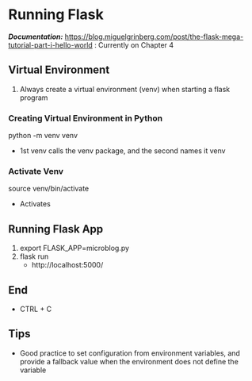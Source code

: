 # Running Flask
***Documentation:*** https://blog.miguelgrinberg.com/post/the-flask-mega-tutorial-part-i-hello-world : Currently on Chapter 4

## Virtual Environment
1. Always create a virtual environment (venv) when starting a flask program

### Creating Virtual Environment in Python
python -m venv venv
- 1st venv calls the venv package, and the second names it venv

### Activate Venv
source venv/bin/activate
- Activates

## Running Flask App
1. export FLASK_APP=microblog.py
2. flask run 
	- http://localhost:5000/ 

## End
- CTRL + C

## Tips
- Good practice to set configuration from environment variables, and provide a fallback value when the environment does not define the variable
